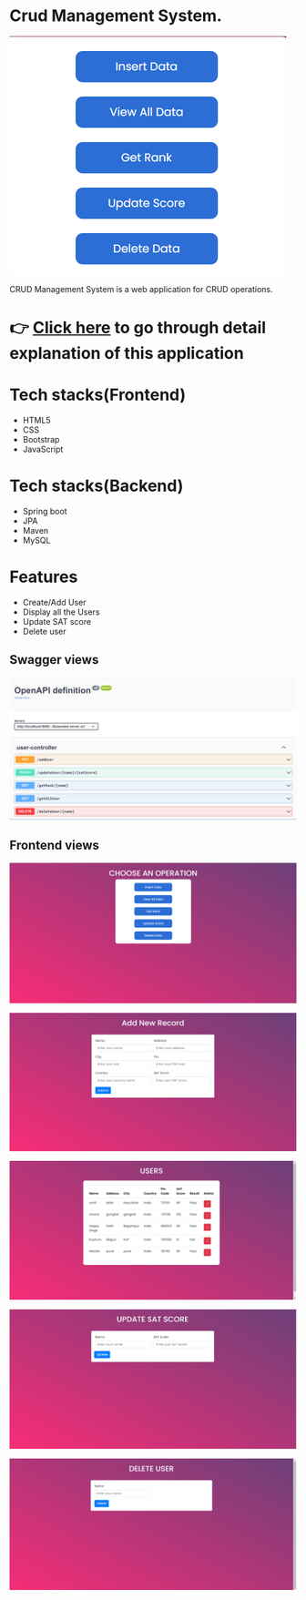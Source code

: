 # Crud Management System.

![Logo](https://github.com/connectit2anand/PrecizeAssignment/blob/main/images/logo.png?raw=true)

CRUD Management System is a web application for CRUD operations.

# 👉 [Click here](https://drive.google.com/file/d/1ugtwG482c4j-Fg7D0Ka9--MvH4N2uxEw/view?usp=sharing) to go through detail explanation of this application 

# Tech stacks(Frontend)
- HTML5
- CSS
- Bootstrap
- JavaScript

# Tech stacks(Backend)
- Spring boot
- JPA
- Maven
- MySQL


# Features
- Create/Add User
- Display all the Users
- Update SAT score
- Delete user

## Swagger views
![1](https://github.com/connectit2anand/PrecizeAssignment/blob/main/images/1a.png?raw=true)


## Frontend views

![2](https://github.com/connectit2anand/PrecizeAssignment/blob/main/images/2a.png?raw=true)

![3](https://github.com/connectit2anand/PrecizeAssignment/blob/main/images/3a.png?raw=true)

![4](https://github.com/connectit2anand/PrecizeAssignment/blob/main/images/4a.png?raw=true)

![5](https://github.com/connectit2anand/PrecizeAssignment/blob/main/images/5a.png?raw=true)

![6](https://github.com/connectit2anand/PrecizeAssignment/blob/main/images/6a.png?raw=true)

